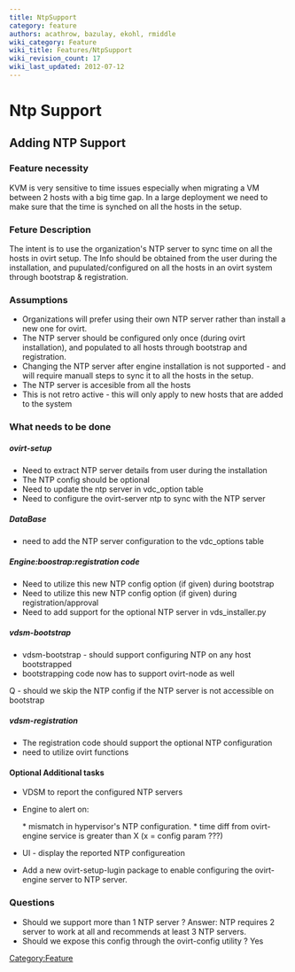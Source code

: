```yaml
---
title: NtpSupport
category: feature
authors: acathrow, bazulay, ekohl, rmiddle
wiki_category: Feature
wiki_title: Features/NtpSupport
wiki_revision_count: 17
wiki_last_updated: 2012-07-12
---
```


# Ntp Support

## Adding NTP Support

### Feature necessity

KVM is very sensitive to time issues especially when migrating a VM between 2 hosts with a big time gap. In a large deployment we need to make sure that the time is synched on all the hosts in the setup.

### Feture Description

The intent is to use the organization's NTP server to sync time on all the hosts in ovirt setup. The Info should be obtained from the user during the installation, and pupulated/configured on all the hosts in an ovirt system through bootstrap & registration.

### Assumptions

*   Organizations will prefer using their own NTP server rather than install a new one for ovirt.
*   The NTP server should be configured only once (during ovirt installation), and populated to all hosts through bootstrap and registration.
*   Changing the NTP server after engine installation is not supported - and will require manuall steps to sync it to all the hosts in the setup.
*   The NTP server is accesible from all the hosts
*   This is not retro active - this will only apply to new hosts that are added to the system

### What needs to be done

##### ovirt-setup

*   Need to extract NTP server details from user during the installation
*   The NTP config should be optional
*   Need to update the ntp server in vdc_option table
*   Need to configure the ovirt-server ntp to sync with the NTP server

##### DataBase

*   need to add the NTP server configuration to the vdc_options table

##### Engine:boostrap:registration code

*   Need to utilize this new NTP config option (if given) during bootstrap
*   Need to utilize this new NTP config option (if given) during registration/approval
*   Need to add support for the optional NTP server in vds_installer.py

##### vdsm-bootstrap

*   vdsm-bootstrap - should support configuring NTP on any host bootstrapped
*   bootstrapping code now has to support ovirt-node as well

Q - should we skip the NTP config if the NTP server is not accessible on bootstrap

##### vdsm-registration

*   The registration code should support the optional NTP configuration
*   need to utilize ovirt functions

#### Optional Additional tasks

*   VDSM to report the configured NTP servers
*   Engine to alert on:

      * mismatch in hypervisor's NTP configuration.
      * time diff from ovirt-engine service is greater than X (x = config param ???)

*   UI - display the reported NTP configureation
*   Add a new ovirt-setup-lugin package to enable configuring the ovirt-engine server to NTP server.

### Questions

*   Should we support more than 1 NTP server ? Answer: NTP requires 2 server to work at all and recommends at least 3 NTP servers.
*   Should we expose this config through the ovirt-config utility ? Yes

<Category:Feature>
